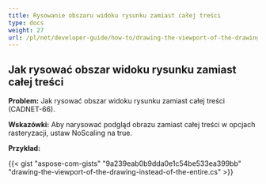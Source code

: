 ```yaml
---
title: Rysowanie obszaru widoku rysunku zamiast całej treści
type: docs
weight: 27
url: /pl/net/developer-guide/how-to/drawing-the-viewport-of-the-drawing-instead-of-the-entire-content/
---
```


## **Jak rysować obszar widoku rysunku zamiast całej treści**

**Problem:** Jak rysować obszar widoku rysunku zamiast całej treści (CADNET-66).

**Wskazówki:** Aby narysować podgląd obrazu zamiast całej treści w opcjach rasteryzacji, ustaw NoScaling na true.

**Przykład:**

{{< gist "aspose-com-gists" "9a239eab0b9dda0e1c54be533ea399bb" "drawing-the-viewport-of-the-drawing-instead-of-the-entire.cs" >}}
